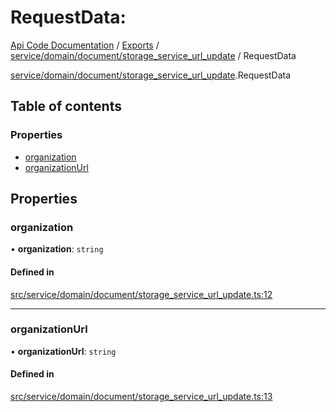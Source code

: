 # RequestData: 
 
[Api Code Documentation](../README.md) / [Exports](../modules.md) / [service/domain/document/storage\_service\_url\_update](../modules/service_domain_document_storage_service_url_update.md) / RequestData

[service/domain/document/storage\_service\_url\_update](../modules/service_domain_document_storage_service_url_update.md).RequestData

## Table of contents

### Properties

- [organization](service_domain_document_storage_service_url_update.RequestData.md#organization)
- [organizationUrl](service_domain_document_storage_service_url_update.RequestData.md#organizationurl)

## Properties

### organization

• **organization**: `string`

#### Defined in

[src/service/domain/document/storage_service_url_update.ts:12](https://github.com/openkfw/TruBudget/blob/d2b440c/api/src/service/domain/document/storage_service_url_update.ts#L12)

___

### organizationUrl

• **organizationUrl**: `string`

#### Defined in

[src/service/domain/document/storage_service_url_update.ts:13](https://github.com/openkfw/TruBudget/blob/d2b440c/api/src/service/domain/document/storage_service_url_update.ts#L13)
